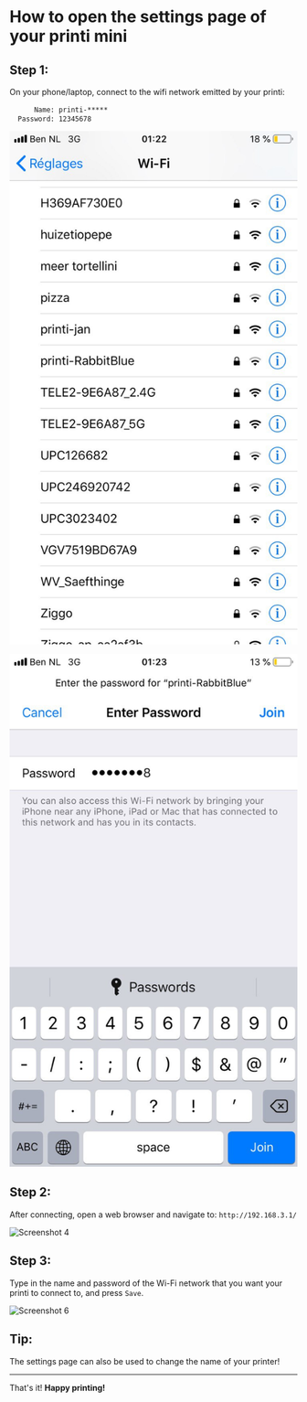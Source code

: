 # How to open the settings page of your printi mini

## Step 1:
On your phone/laptop, connect to the wifi network emitted by your printi:

```
      Name: printi-*****
  Password: 12345678
```

![Screenshot 1](img/settings1.jpg)

![Screenshot 2](img/settings2.jpg)

## Step 2:

After connecting, open a web browser and navigate to:
```http://192.168.3.1/```

![Screenshot 4](img/settings4.jpg)

## Step 3:
Type in the name and password of the Wi-Fi network that you want your printi to connect to, and press `Save`.

![Screenshot 6](img/settings6.jpg)

## Tip: 
The settings page can also be used to change the name of your printer!

------

That's it! **Happy printing!**
